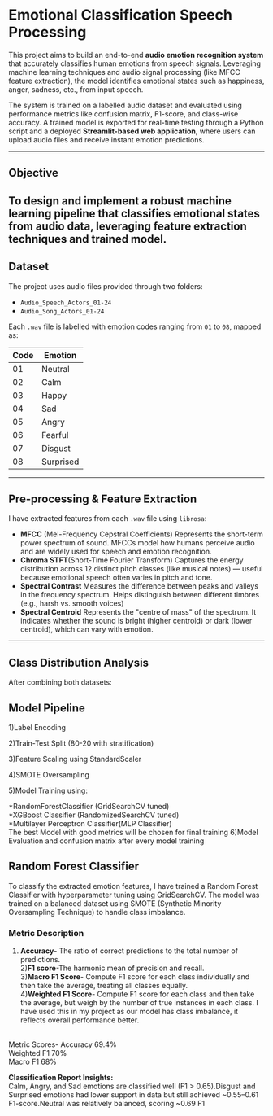 
# Emotional Classification Speech Processing

This project aims to build an end-to-end **audio emotion recognition system** that accurately classifies human emotions from speech signals. Leveraging machine learning techniques and audio signal processing (like MFCC feature extraction), the model identifies emotional states such as happiness, anger, sadness, etc., from input speech.

The system is trained on a labelled audio dataset and evaluated using performance metrics like confusion matrix, F1-score, and class-wise accuracy. A trained model is exported for real-time testing through a Python script and a deployed **Streamlit-based web application**, where users can upload audio files and receive instant emotion predictions.

---

##  Objective

To design and implement a robust machine learning pipeline that classifies **emotional states from audio data**, leveraging feature extraction techniques and trained model.
---

##  Dataset

The project uses audio files provided through two folders:
- `Audio_Speech_Actors_01-24`
- `Audio_Song_Actors_01-24`

Each `.wav` file is labelled with emotion codes ranging from `01` to `08`, mapped as:

| Code | Emotion     |
|------|-------------|
| 01   | Neutral     |
| 02   | Calm        |
| 03   | Happy       |
| 04   | Sad         |
| 05   | Angry       |
| 06   | Fearful     |
| 07   | Disgust     |
| 08   | Surprised   |

---

##  Pre-processing & Feature Extraction

I have extracted features from each `.wav` file using `librosa`:

- **MFCC** (Mel-Frequency Cepstral Coefficients)
Represents the short-term power spectrum of sound. MFCCs model how humans perceive audio and are widely used for speech and emotion recognition.
- **Chroma STFT**(Short-Time Fourier Transform)
Captures the energy distribution across 12 distinct pitch classes (like musical notes) — useful because emotional speech often varies in pitch and tone.
- **Spectral Contrast**
Measures the difference between peaks and valleys in the frequency spectrum. Helps distinguish between different timbres (e.g., harsh vs. smooth voices)
- **Spectral Centroid**
Represents the "centre of mass" of the spectrum. It indicates whether the sound is bright (higher centroid) or dark (lower centroid), which can vary with emotion.


---

##  Class Distribution Analysis

After combining both datasets:



## Model Pipeline <br>

1)Label Encoding

2)Train-Test Split (80-20 with stratification)

3)Feature Scaling using StandardScaler

4)SMOTE Oversampling

5)Model Training using:<br>

*RandomForestClassifier (GridSearchCV tuned)<br>
*XGBoost Classifier (RandomizedSearchCV tuned)<br>
*Multilayer Perceptron Classifier(MLP Classifier)<br>
The best Model with good metrics will be chosen for final training 
6)Model Evaluation and confusion matrix after every model training

## Random Forest Classifier 
To classify the extracted emotion features, I have trained a Random Forest Classifier with hyperparameter tuning using GridSearchCV. The model was trained on a balanced dataset using SMOTE (Synthetic Minority Oversampling Technique) to handle class imbalance.
### Metric Description
 1) **Accuracy**- The ratio of correct predictions to the total number of predictions.<br>
2)**F1 score**-The harmonic mean of precision and recall.<br>
3)**Macro F1 Score**- Compute F1 score for each class individually and then take the average, treating all classes equally.<br>
4)**Weighted F1 Score**- Compute F1 score for each class and then take the average, but weigh by the number of true instances in each class. I have used this in my project as our model has class imbalance, it reflects overall performance better.<br><br>


Metric	Scores-
Accuracy	69.4% <br>
Weighted F1	70% <br>
Macro F1	68% <br>

**Classification Report Insights:** <br>
Calm, Angry, and Sad emotions are classified well (F1 > 0.65).Disgust and Surprised emotions had lower support in data but still achieved ~0.55–0.61 F1-score.Neutral was relatively balanced, scoring ~0.69 F1
